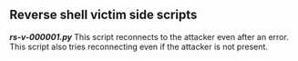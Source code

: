 ## Reverse shell victim side scripts


***rs-v-000001.py***
This script reconnects to the attacker even after an error. This script also tries reconnecting even if the attacker is not present. 
